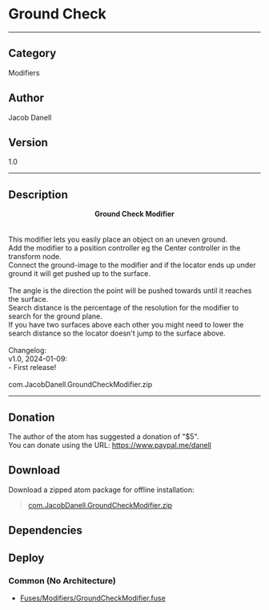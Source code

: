# Ground Check
___

## Category
Modifiers

## Author
Jacob Danell

## Version
1.0

___

## Description
<div style="text-align: center"><strong>Ground Check Modifier</strong></div><br/>
<br/>
This modifier lets you easily place an object on an uneven ground.<br/>
Add the modifier to a position controller eg the Center controller in the transform node.<br/>
Connect the ground-image to the modifier and if the locator ends up under ground it will get pushed up to the surface.<br/>
<br/>
The angle is the direction the point will be pushed towards until it reaches the surface.<br/>
Search distance is the percentage of the resolution for the modifier to search for the ground plane.<br/>
If you have two surfaces above each other you might need to lower the search distance so the locator doesn't jump to the surface above.<br/>
<br/>
Changelog:<br/>
v1.0, 2024-01-09:<br/>
- First release!<br/>
<br/>
com.JacobDanell.GroundCheckModifier.zip

___

## Donation
The author of the atom has suggested a donation of "$5".  
You can donate using the URL: <a href="https://www.paypal.me/danell">https://www.paypal.me/danell</a>

## Download

Download a zipped atom package for offline installation:
> [com.JacobDanell.GroundCheckModifier.zip](https://gitlab.com/WeSuckLess/Reactor/-/archive/master/Reactor-master.zip?path=Atoms/com.JacobDanell.GroundCheckModifier)  

## Dependencies

## Deploy

### Common (No Architecture)

<ul>
<li><a href="https://gitlab.com/WeSuckLess/Reactor/-/blob/master/Atoms/com.JacobDanell.GroundCheckModifier/Fuses/Modifiers/GroundCheckModifier.fuse?ref_type=heads">Fuses/Modifiers/GroundCheckModifier.fuse</a></li>
</ul>
